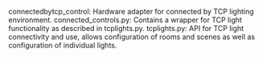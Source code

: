 connectedbytcp_control:
		Hardware adapter for connected by TCP lighting environment.
		connected_controls.py:
			Contains a wrapper for TCP light functionality as described in tcplights.py.
		tcplights.py:
			API for TCP light connectivity and use, allows configuration of rooms and scenes as well as configuration of individual lights.
